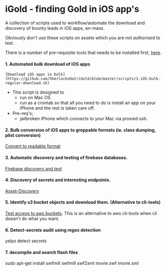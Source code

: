 # iGold - finding Gold in iOS app's
A collection of scripts used to workflow/automate the download and discovery of bounty leads in iOS apps, en-mass. 

Obviously don't use these scripts on assets which you are not authorised to test. 

There is a number of pre-requisite tools that needs to be installed first, [here](https://github.com/SherlocksHat/iGold/blob/master/install.sh). 

#### 1. Automated bulk download of iOS apps
    [Download iOS apps in bulk](https://github.com/SherlocksHat/iGold/blob/master/scripts/1-iOS-bulk-regular-download.sh)
  * This script is designed to
    * run on Mac OS.
    * run as a crontab so that all you need to do is install an app on your iPhone and the rest is taken care off. 
   * Pre-req's; 
     * jailbroken iPhone which connects to your Mac via proxied ssh.
    
#### 2. Bulk conversion of iOS apps to greppable formats (ie. class dumping, plist conversion)
  [Convert to readable format](https://github.com/SherlocksHat/iGold/blob/master/scripts/2-iOS-bulk-conversion.sh)
 
#### 3. Automatic discovery and testing of firebase databases. 
  [Firebase discovery and test](https://github.com/SherlocksHat/iGold/blob/master/scripts/3-firebase-discover-test.sh)
  
#### 4. Discovery of secrets and interesting endpoints. 
  [Asset-Discovery](https://github.com/SherlocksHat/iGold/blob/master/scripts/6-interesting-urls.sh)
  
#### 5. Identify s3 bucket objects and download them. (Alternative to cli-tools)
  [Test access to aws buckets](https://github.com/SherlocksHat/iGold/blob/master/scripts/5-s3-bucket-list-objects.sh). This is an alternative to aws cli-tools when cli doesn't do what you want. 
  
#### 6. Detect-secrets audit using regex detection
  yelps detect secrets
  
#### 7. decompile and search flash files
sudo apt-get install swfmill
swfmill swf2xml movie.swf movie.xml



